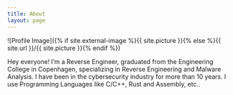 ```yaml
---
title: About
layout: page
---
```

![Profile Image]({% if site.external-image %}{{ site.picture }}{% else %}{{ site.url }}/{{ site.picture }}{% endif %})

<p>Hey everyone! I’m a Reverse Engineer, graduated from the Engineering College in Copenhagen, specializing in Reverse Engineering and Malware Analysis.
I have been in the cybersecurity industry for more than 10 years.
I use Programming Languages like C/C++, Rust and Assembly, etc..</p>



